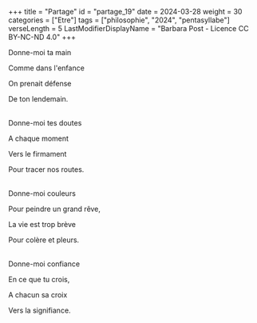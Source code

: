 +++
title = "Partage"
id = "partage_19"
date = 2024-03-28
weight = 30
categories = ["Etre"]
tags = ["philosophie", "2024", "pentasyllabe"]
verseLength = 5
LastModifierDisplayName = "Barbara Post - Licence CC BY-NC-ND 4.0"
+++

Donne-moi ta main

Comme dans l'enfance

On prenait défense

De ton lendemain.

 \
Donne-moi tes doutes

A chaque moment

Vers le firmament

Pour tracer nos routes.

 \
Donne-moi couleurs

Pour peindre un grand rêve,

La vie est trop brève

Pour colère et pleurs.

 \
Donne-moi confiance

En ce que tu crois,

A chacun sa croix

Vers la signifiance.
